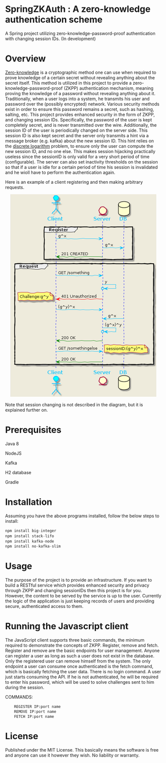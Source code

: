 # SpringZKAuth : A zero-knowledge authentication scheme

A Spring project utilizing zero-knowledge-password-proof authentication with changing session IDs.
(In development)

# Overview

[Zero-knowledge](https://en.wikipedia.org/wiki/Zero-knowledge_proof) is a cryptographic method one can use when required to prove knowledge of a certain secret without revealing anything about the secret itself.
This method is utilized in this project to provide a zero-knowledge-password-proof (ZKPP) authentication mechanism, meaning proving the knowledge of a password without revealing anything about it. Traditionally, when a user logs into a system, he transmits his user and password over the (possibly encrypted) network. Various security methods exist in order to ensure this password remains a secret, such as hashing, salting, etc. 
This project provides enhanced security in the form of ZKPP, and changing session IDs. Specifically, the password of the user is kept completely secret, and is never transmitted over the wire. Additionally, the session ID of the user is periodically changed on the server side. This session ID is also kept secret and the server only transmits a hint via a message broker (e.g. kafka) about the new session ID. This hint relies on the [discrete logarithm](https://en.wikipedia.org/wiki/Discrete_logarithm) problem, to ensure only the user can compute the new session ID, and no one else. This makes session hijacking practically useless since the sessionID is only valid for a very short period of time (configurable). 
The server can also set inactivity thresholds on the session so that if a user is idle for a certain period of time his session is invalidated and he wioll have to perform the authentication again.

Here is an example of a client registering and then making arbitrary requests.

<p align="center">
  <img src="https://github.com/maxamel/SpringZKAuth/blob/master/diagram.png" />
</p>

Note that session changing is not described in the diagram, but it is explained further on.

# Prerequisites

Java 8

NodeJS

Kafka

H2 database

Gradle

# Installation

Assuming you have the above programs installed, follow the below steps to install:

```javascript
npm install big-integer
npm install stack-lifo
npm install kafka-node
npm install no-kafka-slim
```

# Usage

The purpose of the project is to provide an infrastructure. If you want to build a RESTful service which provides enhanced security and privacy through ZKPP and changing sessionIDs then this project is for you.
However, the content to be served by the service is up to the user. Currently the logic of the application is just keeping records of users and providing secure, authenticated access to them. 

# Running the Javascript client

The JavaScript client supports three basic commands, the minimum required to demonstrate the concepts of ZKPP. Register, remove and fetch. Register and remove are the basic endpoints for user management. Anyone can register a user as long as such a user does not exist in the database. Only the registered user can remove himself from the system. 
The only endpoint a user can consume once authenticated is the fetch command, which is basically fetching the user data. There is no login command. A user just starts consuming the API. If he is not authenticated, he will be required to enter his password, which will be used to solve challenges sent to him during the session. 

COMMANDS: 

        REGISTER IP:port name
        REMOVE IP:port name
        FETCH IP:port name



# License

Published under the MIT License. This basically means the software is free and anyone can use it however they wish. No liability or warranty.

